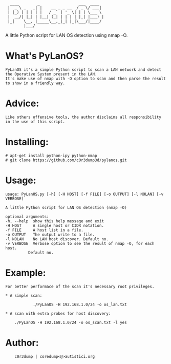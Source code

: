
	  ____        _                 ___  ____  
	 |  _ \ _   _| |    __ _ _ __  / _ \/ ___| 
	 | |_) | | | | |   / _` | '_ \| | | \___ \ 
	 |  __/| |_| | |__| (_| | | | | |_| |___) |
	 |_|    \__, |_____\__,_|_| |_|\___/|____/ 
	        |___/                              

A little Python script for LAN OS detection using nmap -O.


What's PyLanOS?
===============

	PyLanOS it's a simple Python script to scan a LAN network and detect the Operative System present in the LAN. 
	It's make use of nmap with -O option to scan and then parse the result to show in a friendly way. 


Advice: 
=======
	Like others offensive tools, the author disclaims all responsibility in the use of this script.

	

Installing:
==========

	# apt-get install python-ipy python-nmap 
	# git clone https://github.com/c0r3dump3d/pylanos.git


Usage:
======

	usage: PyLanOS.py [-h] [-H HOST] [-f FILE] [-o OUTPUT] [-l NOLAN] [-v VERBOSE]

	A little Python script for LAN OS detection (nmap -O)

	optional arguments:
  	-h, --help  show this help message and exit
  	-H HOST     A single host or CIDR notation.
  	-f FILE     A host list in a file.
  	-o OUTPUT   The output write to a file.
  	-l NOLAN    No LAN host discover. Default no.
  	-v VERBOSE  Verbose option to see the result of nmap -O, for each host.
              Default no.

Example:
========
	
	For better performace of the scan it's necessary root privileges.

	* A simple scan:

                ./PyLanOS -H 192.168.1.0/24 -o os_lan.txt 
        
	* A scan with extra probes for host discovery:

		./PyLanOS -H 192.168.1.0/24 -o os_scan.txt -l yes 

Author:
=======

        c0r3dump | coredump<@>autistici.org

